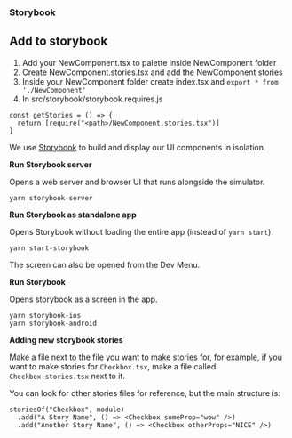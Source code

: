 ### Storybook

## Add to storybook

1. Add your NewComponent.tsx to palette inside NewComponent folder
2. Create NewComponent.stories.tsx and add the NewComponent stories
3. Inside your NewComponent folder create index.tsx and `export * from './NewComponent'`
4. In src/storybook/storybook.requires.js

```tsx
const getStories = () => {
  return [require("<path>/NewComponent.stories.tsx")]
}
```

We use [Storybook](https://storybook.js.org/tutorials/intro-to-storybook/react-native/en/get-started/) to build and display our UI components in isolation.

**Run Storybook server**

Opens a web server and browser UI that runs alongside the simulator.

```
yarn storybook-server
```

**Run Storybook as standalone app**

Opens Storybook without loading the entire app (instead of `yarn start`).

```
yarn start-storybook
```

The screen can also be opened from the Dev Menu.

**Run Storybook**

Opens storybook as a screen in the app.

```
yarn storybook-ios
yarn storybook-android
```

**Adding new storybook stories**

Make a file next to the file you want to make stories for, for example, if you want to make stories for `Checkbox.tsx`, make a file called `Checkbox.stories.tsx` next to it.

You can look for other stories files for reference, but the main structure is:

```tsx
storiesOf("Checkbox", module)
  .add("A Story Name", () => <Checkbox someProp="wow" />)
  .add("Another Story Name", () => <Checkbox otherProps="NICE" />)
```

